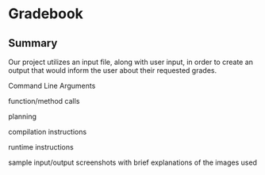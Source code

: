 # Gradebook

## Summary
Our project utilizes an input file, along with user input, in order to create an output that would inform the user about their requested grades. 

Command Line Arguments

function/method calls

planning

compilation instructions

runtime instructions

sample input/output screenshots with brief explanations of the images used

